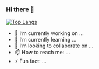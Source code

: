 ### Hi there 👋

[![Top Langs](https://github-readme-stats.vercel.app/api/top-langs/?username=Nargon271)](https://github.com/anuraghazra/github-readme-stats)


- 🔭 I’m currently working on ...
- 🌱 I’m currently learning ...
- 👯 I’m looking to collaborate on ...
- 📫 How to reach me: ...
- ⚡ Fun fact: ...
